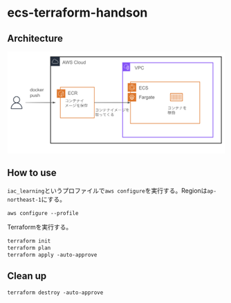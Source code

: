 # ecs-terraform-handson

## Architecture
![Architecture](./img/architecture.png)

## How to use

`iac_learning`というプロファイルで`aws configure`を実行する。Regionは`ap-northeast-1`にする。

```shell
aws configure --profile
```

Terraformを実行する。

```shell
terraform init
terraform plan
terraform apply -auto-approve
```

## Clean up

```shell
terraform destroy -auto-approve
```
